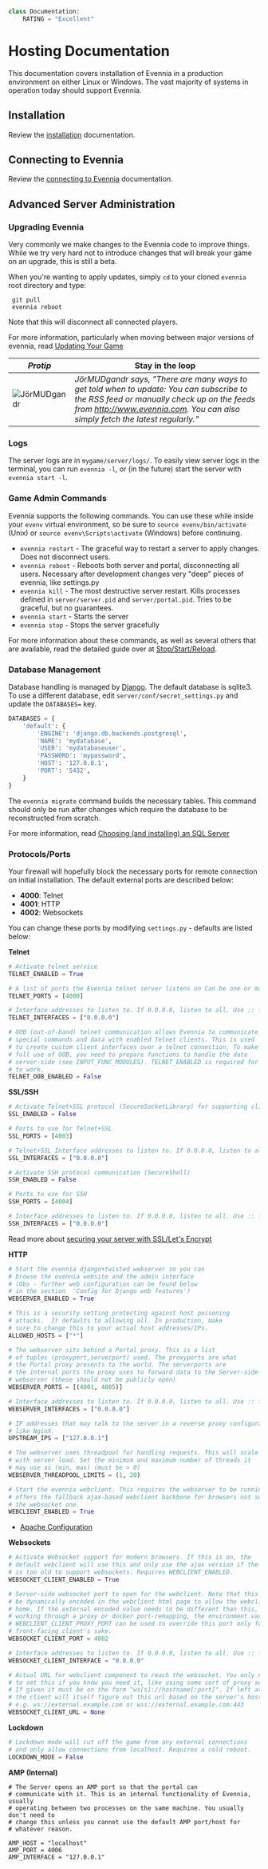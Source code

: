 ```python
class Documentation:
    RATING = "Excellent"
```

# Hosting Documentation

This documentation covers installation of Evennia in a production environment on either Linux or Windows.
The vast majority of systems in operation today should support Evennia.

## Installation
Review the [installation](../../evennia_core/setup/installation) documentation.

## Connecting to Evennia
Review the [connecting to Evennia](../../evennia_core/setup/connecting) documentation.

## Advanced Server Administration
### Upgrading Evennia
Very commonly we make changes to the Evennia code to improve things. While we try very hard not to introduce changes that will break your game on an upgrade, this is still a beta.  

When you're wanting to apply updates, simply `cd` to your cloned `evennia` root directory and type:

     git pull
     evennia reboot

Note that this will disconnect all connected players.

For more information, particularly when moving between major versions of evennia, read [Updating Your Game](Updating-Your-Game)

|_Protip_|Stay in the loop|
|---|---|
|![JörMUDgandr][logo] | _JörMUDgandr says, "There are many ways to get told when to update: You can subscribe to the RSS feed or manually check up on the feeds from http://www.evennia.com. You can also simply fetch the latest regularly."_ |

### Logs
The server logs are in `mygame/server/logs/`. To easily view server logs in the terminal,
you can run `evennia -l`, or (in the future) start the server with `evennia start -l`.

### Game Admin Commands
Evennia supports the following commands. You can use these while inside your `evenv` virtual environment, so
be sure to `source evenv/bin/activate` (Unix) or `source evenv\Scripts\activate` (Windows) before continuing.

- `evennia restart` - The graceful way to restart a server to apply changes. Does not disconnect users.
- `evennia reboot` - Reboots both server and portal, disconnecting all users. Necessary after development changes very "deep" pieces of evennia, like settings.py
- `evennia kill` - The most destructive server restart. Kills processes defined in `server/server.pid` and `server/portal.pid`. Tries to be graceful, but no guarantees.
- `evennia start` - Starts the server
- `evennia stop` - Stops the server gracefully

For more information about these commands, as well as several others that are available, read the detailed guide over at [Stop/Start/Reload](Start-Stop-Reload).

### Database Management

Database handling is managed by [Django](https://docs.djangoproject.com/en/3.0/ref/databases/). The default database is sqlite3.
To use a different database, edit `server/conf/secret_settings.py` and update the `DATABASES=` key.

```python
DATABASES = {
    'default': {
        'ENGINE': 'django.db.backends.postgresql',
        'NAME': 'mydatabase',
        'USER': 'mydatabaseuser',
        'PASSWORD': 'mypassword',
        'HOST': '127.0.0.1',
        'PORT': '5432',
    }
}
```

The `evennia migrate` command builds the necessary tables. This command should only be run after changes which require the database to be reconstructed from scratch.

For more information, read [Choosing (and installing) an SQL Server](../../related_topics/technical/databases)


### Protocols/Ports

Your firewall will hopefully block the necessary ports for remote connection on initial installation. The default external ports are described below:

- **4000**: Telnet
- **4001**: HTTP
- **4002**: Websockets

You can change these ports by modifying `settings.py` - defaults are listed below:

**Telnet**
```python
# Activate telnet service
TELNET_ENABLED = True

# A list of ports the Evennia telnet server listens on Can be one or many.
TELNET_PORTS = [4000]

# Interface addresses to listen to. If 0.0.0.0, listen to all. Use :: for IPv6.
TELNET_INTERFACES = ["0.0.0.0"]

# OOB (out-of-band) telnet communication allows Evennia to communicate
# special commands and data with enabled Telnet clients. This is used
# to create custom client interfaces over a telnet connection. To make
# full use of OOB, you need to prepare functions to handle the data
# server-side (see INPUT_FUNC_MODULES). TELNET_ENABLED is required for this
# to work.
TELNET_OOB_ENABLED = False
```
**SSL/SSH**
```python
# Activate Telnet+SSL protocol (SecureSocketLibrary) for supporting clients
SSL_ENABLED = False

# Ports to use for Telnet+SSL
SSL_PORTS = [4003]

# Telnet+SSL Interface addresses to listen to. If 0.0.0.0, listen to all. Use :: for IPv6.
SSL_INTERFACES = ["0.0.0.0"]

# Activate SSH protocol communication (SecureShell)
SSH_ENABLED = False

# Ports to use for SSH
SSH_PORTS = [4004]

# Interface addresses to listen to. If 0.0.0.0, listen to all. Use :: for IPv6.
SSH_INTERFACES = ["0.0.0.0"]
```
Read more about [securing your server with SSL/Let's Encrypt](../../related_topics/technical/online-setup)

**HTTP**
```python
# Start the evennia django+twisted webserver so you can
# browse the evennia website and the admin interface
# (Obs - further web configuration can be found below
# in the section  'Config for Django web features')
WEBSERVER_ENABLED = True

# This is a security setting protecting against host poisoning
# attacks.  It defaults to allowing all. In production, make
# sure to change this to your actual host addresses/IPs.
ALLOWED_HOSTS = ["*"]

# The webserver sits behind a Portal proxy. This is a list
# of tuples (proxyport,serverport) used. The proxyports are what
# the Portal proxy presents to the world. The serverports are
# the internal ports the proxy uses to forward data to the Server-side
# webserver (these should not be publicly open)
WEBSERVER_PORTS = [(4001, 4005)]

# Interface addresses to listen to. If 0.0.0.0, listen to all. Use :: for IPv6.
WEBSERVER_INTERFACES = ["0.0.0.0"]

# IP addresses that may talk to the server in a reverse proxy configuration,
# like NginX.
UPSTREAM_IPS = ["127.0.0.1"]

# The webserver uses threadpool for handling requests. This will scale
# with server load. Set the minimum and maximum number of threads it
# may use as (min, max) (must be > 0)
WEBSERVER_THREADPOOL_LIMITS = (1, 20)

# Start the evennia webclient. This requires the webserver to be running and
# offers the fallback ajax-based webclient backbone for browsers not supporting
# the websocket one.
WEBCLIENT_ENABLED = True
```
- [Apache Configuration](../../related_topics/technical/apache-config)

**Websockets**
```python
# Activate Websocket support for modern browsers. If this is on, the
# default webclient will use this and only use the ajax version if the browser
# is too old to support websockets. Requires WEBCLIENT_ENABLED.
WEBSOCKET_CLIENT_ENABLED = True

# Server-side websocket port to open for the webclient. Note that this value will
# be dynamically encoded in the webclient html page to allow the webclient to call
# home. If the external encoded value needs to be different than this, due to
# working through a proxy or docker port-remapping, the environment variable
# WEBCLIENT_CLIENT_PROXY_PORT can be used to override this port only for the
# front-facing client's sake.
WEBSOCKET_CLIENT_PORT = 4002

# Interface addresses to listen to. If 0.0.0.0, listen to all. Use :: for IPv6.
WEBSOCKET_CLIENT_INTERFACE = "0.0.0.0"

# Actual URL for webclient component to reach the websocket. You only need
# to set this if you know you need it, like using some sort of proxy setup.
# If given it must be on the form "ws[s]://hostname[:port]". If left at None,
# the client will itself figure out this url based on the server's hostname.
# e.g. ws://external.example.com or wss://external.example.com:443
WEBSOCKET_CLIENT_URL = None

```
**Lockdown**
```python
# Lockdown mode will cut off the game from any external connections
# and only allow connections from localhost. Requires a cold reboot.
LOCKDOWN_MODE = False
```
**AMP (Internal)**
```
# The Server opens an AMP port so that the portal can
# communicate with it. This is an internal functionality of Evennia, usually
# operating between two processes on the same machine. You usually don't need to
# change this unless you cannot use the default AMP port/host for
# whatever reason.

AMP_HOST = "localhost"
AMP_PORT = 4006
AMP_INTERFACE = "127.0.0.1"
```

[logo]: https://raw.githubusercontent.com/evennia/evennia/master/evennia/web/website/static/website/images/evennia_logo.png